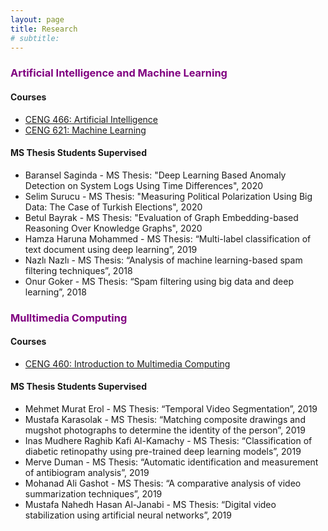 ```yaml
---
layout: page
title: Research
# subtitle: 
---
```


### <span style="color:purple">Artificial Intelligence and Machine Learning</span>

#### Courses
- <a href="http://ceng466.cankaya.edu.tr/" target="_blank">CENG 466: Artificial Intelligence</a>
- <a href="http://ceng621.cankaya.edu.tr/" target="_blank">CENG 621: Machine Learning</a>

#### MS Thesis Students Supervised
- Baransel Saginda - MS Thesis: "Deep Learning Based Anomaly Detection on System Logs Using Time Differences", 2020
- Selim Surucu - MS Thesis: "Measuring Political Polarization Using Big Data: The Case of Turkish Elections", 2020
- Betul Bayrak - MS Thesis: "Evaluation of Graph Embedding-based Reasoning Over Knowledge Graphs", 2020
- Hamza Haruna Mohammed - MS Thesis: “Multi-label classification of text document using deep
learning”, 2019
- Nazlı Nazlı - MS Thesis: “Analysis of machine learning-based spam filtering techniques”, 2018
- Onur Goker - MS Thesis: “Spam filtering using big data and deep learning”, 2018

### <span style="color:purple">Mulltimedia Computing</span>

#### Courses
- <a href="http://ceng460.cankaya.edu.tr/" target="_blank">CENG 460: Introduction to Multimedia Computing</a>

#### MS Thesis Students Supervised
- Mehmet Murat Erol - MS Thesis: “Temporal Video Segmentation”, 2019
- Mustafa Karasolak - MS Thesis: “Matching composite drawings and mugshot photographs to determine
the identity of the person”, 2019
- Inas Mudhere Raghib Kafi Al-Kamachy - MS Thesis: “Classification of diabetic retinopathy using pre-trained deep learning models”, 2019
- Merve Duman - MS Thesis: “Automatic identification and measurement of antibiogram analysis”, 2019
- Mohanad Ali Gashot - MS Thesis: “A comparative analysis of video summarization techniques”, 2019
- Mustafa Nahedh Hasan Al-Janabi - MS Thesis: “Digital video stabilization using artificial neural
networks”, 2019
